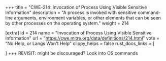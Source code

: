 +++
title = "CWE-214: Invocation of Process Using Visible Sensitive Information"
description	= "A process is invoked with sensitive command-line arguments, environment variables, or other elements that can be seen by other processes on the operating system."
weight = 214

[extra]
id = 214
name = "Invocation of Process Using Visible Sensitive Information"
url = "https://cwe.mitre.org/data/definitions/214.html"
vote = "No Help, or Langs Won't Help"
clippy_helps = false
rust_docs_links = [
	
]
+++
REVISIT: might be discouraged? Look into OS commands
